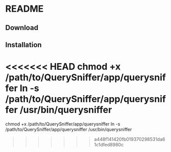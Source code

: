 README
============

Download
------------

Installation
------------

<<<<<<< HEAD
    chmod +x /path/to/QuerySniffer/app/querysniffer
    ln -s /path/to/QuerySniffer/app/querysniffer /usr/bin/querysniffer
=======
chmod +x /path/to/QuerySniffer/app/querysniffer
ln -s /path/to/QuerySniffer/app/querysniffer /usr/bin/querysniffer
>>>>>>> a448f141420fb019370298531da61c1dfed8980c
